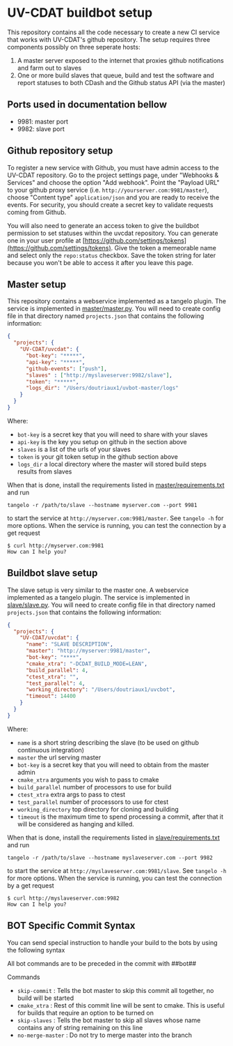 UV-CDAT buildbot setup
======================

This repository contains all the code necessary to create a new CI
service that works with UV-CDAT's github repository.  The setup
requires three components possibly on three seperate hosts:

1. A master server exposed to the internet that proxies github notifications
   and farm out to slaves
2. One or more build slaves that queue, build and test the software and report
   statuses to both CDash and the Github status API (via the master)

Ports used in documentation bellow
----------------------------------

* 9981: master port
* 9982: slave port


Github repository setup
-----------------------

To register a new service with Github, you must have admin access to the
UV-CDAT repository.  Go to the project settings page, under "Webhooks & Services"
and choose the option "Add webhook".  Point the "Payload URL" to your github proxy
service (i.e. `http://yourserver.com:9981/master`),
choose "Content type" `application/json` and you are ready to receive the events.
For security, you should create a secret key to validate requests coming from Github.

You will also need to generate an access token to give the buildbot permission
to set statuses within the uvcdat repository.  You can generate one in your
user profile at [https://github.com/settings/tokens](https://github.com/settings/tokens).
Give the token a memeorable name and select only the `repo:status` checkbox.
Save the token string for later because you won't be able to access it after
you leave this page.


Master setup
------------

This repository contains a webservice implemented as a tangelo plugin.  The
service is implemented in [master/master.py](master/master.py).  You
will need to create config file in that directory named `projects.json` that
contains the following information:

```json
{
  "projects": {
    "UV-CDAT/uvcdat": {
      "bot-key": "*****",
      "api-key": "*****",
      "github-events": ["push"],
      "slaves" : ["http://myslaveserver:9982/slave"],
      "token": "*****",
      "logs_dir": "/Users/doutriaux1/uvbot-master/logs"
    }
  }
}
```

Where: 
* `bot-key` is a secret key that you will need to share with your slaves
* `api-key` is the key you setup on github in the section above
* `slaves` is a list of the urls of your slaves
* `token` is your git token setup in the github section above
* `logs_dir` a local directory where the master will stored build steps results from slaves

When that is done, install the requirements listed in [master/requirements.txt](master/requirements.txt)
and run
```
tangelo -r /path/to/slave --hostname myserver.com --port 9981
```
to start the service at `http://myserver.com:9981/master`.  See `tangelo -h` for more options.  When the service is running, you can test the connection by a get request
```
$ curl http://myserver.com:9981
How can I help you?
```

Buildbot slave setup
---------------------

The slave setup is very similar to the master one.
A webservice implemented as a tangelo plugin.  The
service is implemented in [slave/slave.py](slave/slave.py).  You
will need to create config file in that directory named `projects.json` that
contains the following information:

```json
{
  "projects": {
    "UV-CDAT/uvcdat": {
      "name": "SLAVE DESCRIPTION",
      "master": "http://myserver:9981/master",
      "bot-key": "****",
      "cmake_xtra": "-DCDAT_BUILD_MODE=LEAN",
      "build_parallel": 4,
      "ctest_xtra": "",
      "test_parallel": 4,
      "working_directory": "/Users/doutriaux1/uvcbot",
      "timeout": 14400
    }
  }
}
```

Where: 
* `name` is a short string describing the slave (to be used on github continuous
integration)
* `master` the url serving master
* `bot-key` is a secret key that you will need to obtain from the master admin
* `cmake_xtra` arguments you wish to pass to cmake
* `build_parallel` number of processors to use for build
* `ctest_xtra` extra args to pass to ctest
* `test_parallel` number of processors to use for ctest
* `working_directory` top directory for cloning and building
* `timeout` is the maximum time to spend processing a commit, after that it
  will be considered as hanging and killed.

When that is done, install the requirements listed in [slave/requirements.txt](slave/requirements.txt)
and run
```
tangelo -r /path/to/slave --hostname myslaveserver.com --port 9982
```
to start the service at `http://myslaveserver.com:9981/slave`.  See `tangelo -h` for more options.  When the service is running, you can test the connection by a get request
```
$ curl http://myslaveserver.com:9982
How can I help you?
```

BOT Specific Commit Syntax
--------------------------

You can send special instruction to handle your build to the bots by using the
following syntax

All bot commands are to be preceded in the commit with ##bot##

Commands

* `skip-commit` : Tells the bot master to skip this commit all together, no
  build will be started
* `cmake_xtra` : Rest of this commit line will be sent to cmake. This is
  useful for builds that require an option to be turned on
* `skip-slaves` : Tells the bot master to skip all slaves whose name contains
  any of string remaining on this line
* `no-merge-master` : Do not try to merge master into the branch

